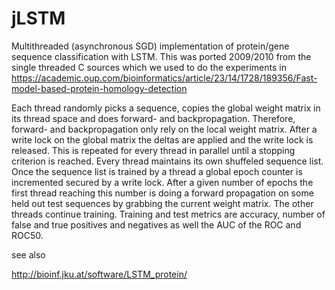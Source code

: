 # jLSTM
Multithreaded (asynchronous SGD) implementation of protein/gene sequence classification with LSTM.
This was ported 2009/2010 from the single threaded C sources which we used to do the experiments
in https://academic.oup.com/bioinformatics/article/23/14/1728/189356/Fast-model-based-protein-homology-detection

Each thread randomly picks a sequence, copies the global weight matrix in its thread space and does
forward- and backpropagation. Therefore, forward- and backpropagation only rely on the local weight matrix.
After a write lock on the global matrix the deltas are applied and the write lock is released. This is repeated for
every thread in parallel until a stopping criterion is reached. Every thread maintains its own shuffeled sequence list.
Once the sequence list is trained by a thread a global epoch counter is incremented secured by a write lock.
After a given number of epochs the first thread reaching this number is doing a forward propagation on some held out test sequences by grabbing the current weight matrix. The other threads continue training. Training and test metrics are accuracy,
number of false and true positives and negatives as well the AUC of the ROC and ROC50.

see also

http://bioinf.jku.at/software/LSTM_protein/
